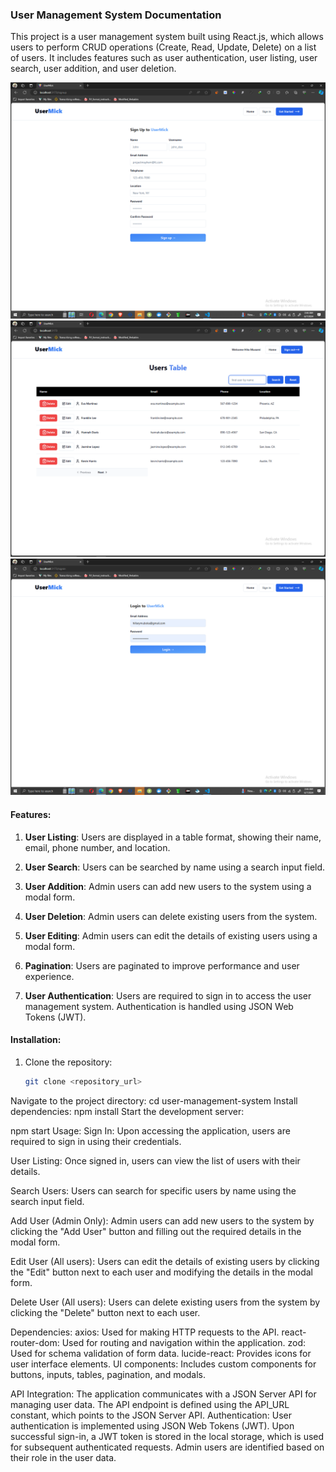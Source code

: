 ### User Management System Documentation

This project is a user management system built using React.js, which allows users to perform CRUD operations (Create, Read, Update, Delete) on a list of users. It includes features such as user authentication, user listing, user search, user addition, and user deletion.

![Image 1](./src/assets/image1.png)
![Image 2](./src/assets/image2.png)
![Image 2](./src/assets/image3.png)


#### Features:

1. **User Listing**: Users are displayed in a table format, showing their name, email, phone number, and location.

2. **User Search**: Users can be searched by name using a search input field.

3. **User Addition**: Admin users can add new users to the system using a modal form.

4. **User Deletion**: Admin users can delete existing users from the system.

5. **User Editing**: Admin users can edit the details of existing users using a modal form.

6. **Pagination**: Users are paginated to improve performance and user experience.

7. **User Authentication**: Users are required to sign in to access the user management system. Authentication is handled using JSON Web Tokens (JWT).

#### Installation:

1. Clone the repository:

   ```bash
   git clone <repository_url>
Navigate to the project directory:
cd user-management-system
Install dependencies:
npm install
Start the development server:

npm start
Usage:
Sign In: Upon accessing the application, users are required to sign in using their credentials.

User Listing: Once signed in, users can view the list of users with their details.

Search Users: Users can search for specific users by name using the search input field.

Add User (Admin Only): Admin users can add new users to the system by clicking the "Add User" button and filling out the required details in the modal form.

Edit User (All users): Users can edit the details of existing users by clicking the "Edit" button next to each user and modifying the details in the modal form.

Delete User (All users): Users can delete existing users from the system by clicking the "Delete" button next to each user.

Dependencies:
 axios: Used for making HTTP requests to the API.
 react-router-dom: Used for routing and navigation within the application.
 zod: Used for schema validation of form data.
 lucide-react: Provides icons for user interface elements.
  UI components: Includes custom components for buttons, inputs, tables, pagination, and modals.

API Integration:
The application communicates with a JSON Server API for managing user data.
The API endpoint is defined using the API_URL constant, which points to the JSON Server API.
Authentication:
User authentication is implemented using JSON Web Tokens (JWT).
Upon successful sign-in, a JWT token is stored in the local storage, which is used for subsequent authenticated requests.
Admin users are identified based on their role in the user data.
